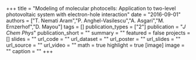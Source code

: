 +++
title = "Modeling of molecular photocells: Application to two-level photovoltaic system with electron-hole interaction"
date = "2016-09-01"
authors = ["T. Nemati Aram","P. Anghel-Vasilescu","A. Asgari","M. Ernzerhof","D. Mayou"]
tags = []
publication_types = ["2"]
publication = "_J Chem Phys_"
publication_short = ""
summary = ""
featured = false
projects = []
slides = ""
url_code = ""
url_dataset = ""
url_poster = ""
url_slides = ""
url_source = ""
url_video = ""
math = true
highlight = true
[image]
image = ""
caption = ""
+++

